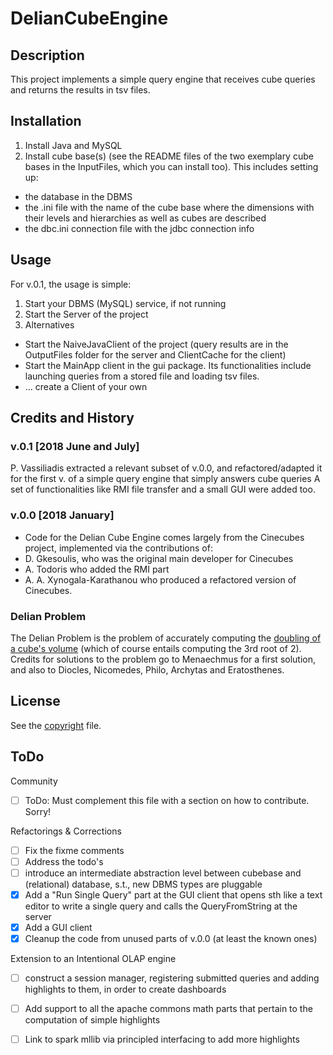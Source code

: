 # DelianCubeEngine


## Description
This project implements a simple query engine that receives cube queries and returns the results in tsv files.


## Installation
1. Install Java and MySQL
2. Install cube base(s) (see the README files of the two exemplary cube bases in the InputFiles, which you can install too). This includes setting up:
  * the database in the DBMS 
   * the .ini file with the name of the cube base where the dimensions with their levels and hierarchies as well as cubes are described
   * the dbc.ini connection file with the jdbc connection info


## Usage
For v.0.1, the usage is simple:
1. Start your DBMS (MySQL) service, if not running
2. Start the Server of the project
3. Alternatives
* Start the NaiveJavaClient of the project (query results are in the OutputFiles folder for the server and ClientCache for the client)
* Start the MainApp client in the gui package. Its functionalities include launching queries from a stored file and loading tsv files. 
* ... create a Client of your own


## Credits and History

### v.0.1 [2018 June and July]
P. Vassiliadis extracted a relevant subset of v.0.0, and refactored/adapted it for the first v. of a simple query engine that simply answers cube queries
A set of functionalities like RMI file transfer and a small GUI were added too.

### v.0.0 [2018 January]
* Code for the Delian Cube Engine comes largely from  the Cinecubes project, implemented via the contributions of:
* D. Gkesoulis, who was the original main developer for Cinecubes
* A. Todoris who added the RMI part
* A. A. Xynogala-Karathanou who produced a refactored version of Cinecubes.

### Delian Problem
The Delian Problem is the problem of accurately computing the [doubling of a cube's volume](https://en.wikipedia.org/wiki/Doubling_the_cube) (which of course entails computing the 3rd root of 2).
Credits for solutions to the problem go to Menaechmus for a first solution, and also to Diocles, Nicomedes, Philo, Archytas  and Eratosthenes.


## License
See the [copyright](copyright.md) file.


## ToDo
Community 
- [ ] ToDo: Must complement this file with a section on how to contribute. Sorry!

Refactorings & Corrections
- [ ] Fix the fixme comments
- [ ] Address the todo's
- [ ] introduce an intermediate abstraction level between cubebase and (relational) database, s.t., new DBMS types are pluggable
- [X] Add a "Run Single Query" part at the GUI client that opens sth like a text editor to write a single query and calls the QueryFromString at the server
- [X] Add a GUI client
- [X] Cleanup the code from unused parts of v.0.0 (at least the known ones)

Extension to an Intentional OLAP engine
- [ ] construct a session manager, registering submitted queries and adding highlights to them, in order to create dashboards
- [ ] Add support to all the apache commons math parts that pertain to the computation of simple highlights
- [ ] Link to spark mllib via principled interfacing to add more highlights




